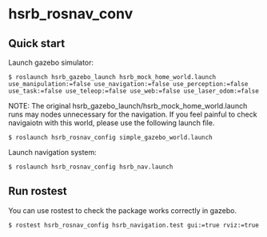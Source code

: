 # hsrb_rosnav_conv

## Quick start

Launch gazebo simulator:

```
$ roslaunch hsrb_gazebo_launch hsrb_mock_home_world.launch use_manipulation:=false use_navigation:=false use_perception:=false use_task:=false use_teleop:=false use_web:=false use_laser_odom:=false
```

NOTE: The original hsrb_gazebo_launch/hsrb_mock_home_world.launch runs
may nodes unnecessary for the navigation. If you feel painful to check
navigaiotn with this world, please use the following launch file.

```
$ roslaunch hsrb_rosnav_config simple_gazebo_world.launch
```

Launch navigation system:

```
$ roslaunch hsrb_rosnav_config hsrb_nav.launch
```

## Run rostest

You can use rostest to check the package works correctly in gazebo.

```
$ rostest hsrb_rosnav_config hsrb_navigation.test gui:=true rviz:=true
```
